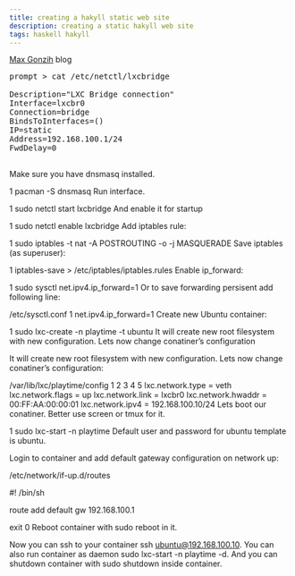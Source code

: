 ```yaml
---
title: creating a hakyll static web site
description: creating a static hakyll web site
tags: haskell hakyll
---
```


[Max Gonzih] blog

<pre class="terminal">
<span id="prompt">prompt</span> > cat /etc/netctl/lxcbridge

Description="LXC Bridge connection"
Interface=lxcbr0
Connection=bridge
BindsToInterfaces=()
IP=static
Address=192.168.100.1/24
FwdDelay=0

</pre>

Make sure you have dnsmasq installed.

1
pacman -S dnsmasq
Run interface.

1
sudo netctl start lxcbridge
And enable it for startup

1
sudo netctl enable lxcbridge
Add iptables rule:

1
sudo iptables -t nat -A POSTROUTING -o <you-main-ethernet-device-here> -j MASQUERADE
Save iptables (as superuser):

1
iptables-save > /etc/iptables/iptables.rules
Enable ip_forward:

1
sudo sysctl net.ipv4.ip_forward=1
Or to save forwarding persisent add following line:

/etc/sysctl.conf
1
net.ipv4.ip_forward=1
Create new Ubuntu container:

1
sudo lxc-create -n playtime -t ubuntu
It will create new root filesystem with new configuration. Lets now change conatiner’s configuration

It will create new root filesystem with new configuration. Lets now change conatiner’s configuration:

/var/lib/lxc/playtime/config
1
2
3
4
5
lxc.network.type = veth
lxc.network.flags = up
lxc.network.link = lxcbr0
lxc.network.hwaddr = 00:FF:AA:00:00:01
lxc.network.ipv4 = 192.168.100.10/24
Lets boot our conatiner. Better use screen or tmux for it.

1
sudo lxc-start -n playtime
Default user and password for ubuntu template is ubuntu.

Login to container and add default gateway configuration on network up:

/etc/network/if-up.d/routes

#! /bin/sh

route add default gw 192.168.100.1

exit 0
Reboot container with sudo reboot in it.

Now you can ssh to your container ssh ubuntu@192.168.100.10. You can also run container as daemon sudo lxc-start -n playtime -d. And you can shutdown container with sudo shutdown inside container.

[Max Gonzih]: http://blog.gonzih.me/blog/2013/04/16/fast-lxc-configuration-on-laptop-with-netctl-nat/

